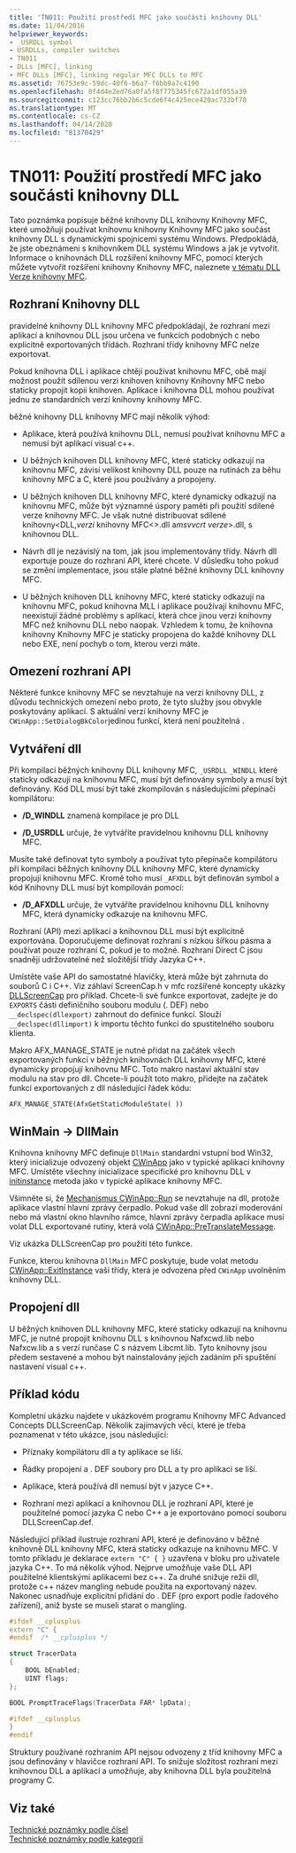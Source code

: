 ```yaml
---
title: 'TN011: Použití prostředí MFC jako součásti knihovny DLL'
ms.date: 11/04/2016
helpviewer_keywords:
- _USRDLL symbol
- USRDLLs, compiler switches
- TN011
- DLLs [MFC], linking
- MFC DLLs [MFC], linking regular MFC DLLs to MFC
ms.assetid: 76753e9c-59dc-40f6-b6a7-f6bb9a7c4190
ms.openlocfilehash: 0f4d4e2ed76a0fa5f8f775345fc672a1df055a39
ms.sourcegitcommit: c123cc76bb2b6c5cde6f4c425ece420ac733bf70
ms.translationtype: MT
ms.contentlocale: cs-CZ
ms.lasthandoff: 04/14/2020
ms.locfileid: "81370429"
---
```

# <a name="tn011-using-mfc-as-part-of-a-dll"></a>TN011: Použití prostředí MFC jako součásti knihovny DLL

Tato poznámka popisuje běžné knihovny DLL knihovny Knihovny MFC, které umožňují používat knihovnu knihovny Knihovny MFC jako součást knihovny DLL s dynamickými spojnicemi systému Windows. Předpokládá, že jste obeznámeni s knihovníkem DLL systému Windows a jak je vytvořit. Informace o knihovnách DLL rozšíření knihovny MFC, pomocí kterých můžete vytvořit rozšíření knihovny Knihovny MFC, naleznete [v tématu DLL Verze knihovny MFC](../mfc/tn033-dll-version-of-mfc.md).

## <a name="dll-interfaces"></a>Rozhraní Knihovny DLL

pravidelné knihovny DLL knihovny MFC předpokládají, že rozhraní mezi aplikací a knihovnou DLL jsou určena ve funkcích podobných c nebo explicitně exportovaných třídách. Rozhraní třídy knihovny MFC nelze exportovat.

Pokud knihovna DLL i aplikace chtějí používat knihovnu MFC, obě mají možnost použít sdílenou verzi knihoven knihovny Knihovny MFC nebo staticky propojit kopii knihoven. Aplikace i knihovna DLL mohou používat jednu ze standardních verzí knihovny knihovny MFC.

běžné knihovny DLL knihovny MFC mají několik výhod:

- Aplikace, která používá knihovnu DLL, nemusí používat knihovnu MFC a nemusí být aplikací visual c++.

- U běžných knihoven DLL knihovny MFC, které staticky odkazují na knihovnu MFC, závisí velikost knihovny DLL pouze na rutinách za běhu knihovny MFC a C, které jsou používány a propojeny.

- U běžných knihoven DLL knihovny MFC, které dynamicky odkazují na knihovnu MFC, může být významné úspory paměti při použití sdílené verze knihovny MFC. Je však nutné distribuovat sdílené knihovny\<DLL,*verzi* knihovny MFC\<>.dll a*msvvcrt verze*>.dll, s knihovnou DLL.

- Návrh dll je nezávislý na tom, jak jsou implementovány třídy. Návrh dll exportuje pouze do rozhraní API, které chcete. V důsledku toho pokud se změní implementace, jsou stále platné běžné knihovny DLL knihovny MFC.

- U běžných knihoven DLL knihovny MFC, které staticky odkazují na knihovnu MFC, pokud knihovna MLL i aplikace používají knihovnu MFC, neexistují žádné problémy s aplikací, která chce jinou verzi knihovny MFC než knihovnu DLL nebo naopak. Vzhledem k tomu, že knihovna knihovny Knihovny MFC je staticky propojena do každé knihovny DLL nebo EXE, není pochyb o tom, kterou verzi máte.

## <a name="api-limitations"></a>Omezení rozhraní API

Některé funkce knihovny MFC se nevztahuje na verzi knihovny DLL, z důvodu technických omezení nebo proto, že tyto služby jsou obvykle poskytovány aplikací. S aktuální verzí knihovny MFC je `CWinApp::SetDialogBkColor`jedinou funkcí, která není použitelná .

## <a name="building-your-dll"></a>Vytváření dll

Při kompilaci běžných knihovny DLL knihovny MFC, `_USRDLL` `_WINDLL` které staticky odkazují na knihovnu MFC, musí být definovány symboly a musí být definovány. Kód DLL musí být také zkompilován s následujícími přepínači kompilátoru:

- **/D_WINDLL** znamená kompilace je pro DLL

- **/D_USRDLL** určuje, že vytváříte pravidelnou knihovnu DLL knihovny MFC.

Musíte také definovat tyto symboly a používat tyto přepínače kompilátoru při kompilaci běžných knihovny DLL knihovny MFC, které dynamicky propojují knihovnu MFC. Kromě toho musí `_AFXDLL` být definován symbol a kód Knihovny DLL musí být kompilován pomocí:

- **/D_AFXDLL** určuje, že vytváříte pravidelnou knihovnu DLL knihovny MFC, která dynamicky odkazuje na knihovnu MFC.

Rozhraní (API) mezi aplikací a knihovnou DLL musí být explicitně exportována. Doporučujeme definovat rozhraní s nízkou šířkou pásma a používat pouze rozhraní C, pokud je to možné. Rozhraní Direct C jsou snadněji udržovatelné než složitější třídy Jazyka C++.

Umístěte vaše API do samostatné hlavičky, která může být zahrnuta do souborů C i C++. Viz záhlaví ScreenCap.h v mfc rozšířené koncepty ukázky [DLLScreenCap](../overview/visual-cpp-samples.md) pro příklad. Chcete-li své funkce exportovat, zadejte je do `EXPORTS` části definičního souboru modulu (. DEF) nebo `__declspec(dllexport)` zahrnout do definice funkcí. Slouží `__declspec(dllimport)` k importu těchto funkcí do spustitelného souboru klienta.

Makro AFX_MANAGE_STATE je nutné přidat na začátek všech exportovaných funkcí v běžných knihovnách DLL knihovny MFC, které dynamicky propojují knihovnu MFC. Toto makro nastaví aktuální stav modulu na stav pro dll. Chcete-li použít toto makro, přidejte na začátek funkcí exportovaných z dll následující řádek kódu:

`AFX_MANAGE_STATE(AfxGetStaticModuleState( ))`

## <a name="winmain---dllmain"></a>WinMain -> DllMain

Knihovna knihovny MFC definuje `DllMain` standardní vstupní bod Win32, který inicializuje odvozený objekt [CWinApp](../mfc/reference/cwinapp-class.md) jako v typické aplikaci knihovny MFC. Umístěte všechny inicializace specifické pro knihovnu DLL v [initinstance](../mfc/reference/cwinapp-class.md#initinstance) metoda jako v typické aplikace knihovny MFC.

Všimněte si, že [Mechanismus CWinApp::Run](../mfc/reference/cwinapp-class.md#run) se nevztahuje na dll, protože aplikace vlastní hlavní zprávy čerpadlo. Pokud vaše dll zobrazí moderování nebo má vlastní okno hlavního rámce, hlavní zprávy čerpadla aplikace musí volat DLL exportované rutiny, která volá [CWinApp::PreTranslateMessage](../mfc/reference/cwinapp-class.md#pretranslatemessage).

Viz ukázka DLLScreenCap pro použití této funkce.

Funkce, kterou knihovna `DllMain` MFC poskytuje, bude volat metodu [CWinApp::ExitInstance](../mfc/reference/cwinapp-class.md#exitinstance) vaší třídy, která je odvozena před `CWinApp` uvolněním knihovny DLL.

## <a name="linking-your-dll"></a>Propojení dll

U běžných knihoven DLL knihovny MFC, které staticky odkazují na knihovnu MFC, je nutné propojit knihovnu DLL s knihovnou Nafxcwd.lib nebo Nafxcw.lib a s verzí runčase C s názvem Libcmt.lib. Tyto knihovny jsou předem sestavené a mohou být nainstalovány jejich zadáním při spuštění nastavení visual c++.

## <a name="sample-code"></a>Příklad kódu

Kompletní ukázku najdete v ukázkovém programu Knihovny MFC Advanced Concepts DLLScreenCap. Několik zajímavých věcí, které je třeba poznamenat v této ukázce, jsou následující:

- Příznaky kompilátoru dll a ty aplikace se liší.

- Řádky propojení a . DEF soubory pro DLL a ty pro aplikaci se liší.

- Aplikace, která používá dll nemusí být v jazyce C++.

- Rozhraní mezi aplikací a knihovnou DLL je rozhraní API, které je použitelné pomocí jazyka C nebo C++ a je exportováno pomocí souboru DLLScreenCap.def.

Následující příklad ilustruje rozhraní API, které je definováno v běžné knihovně DLL knihovny MFC, která staticky odkazuje na knihovnu MFC. V tomto příkladu je deklarace `extern "C" { }` uzavřena v bloku pro uživatele jazyka C++. To má několik výhod. Nejprve umožňuje vaše DLL API použitelné klientskými aplikacemi bez c++. Za druhé snižuje režii dll, protože c++ název mangling nebude použita na exportovaný název. Nakonec usnadňuje explicitní přidání do . DEF (pro export podle řadového zařízení), aniž byste se museli starat o mangling.

```cpp
#ifdef __cplusplus
extern "C" {
#endif  /* __cplusplus */

struct TracerData
{
    BOOL bEnabled;
    UINT flags;
};

BOOL PromptTraceFlags(TracerData FAR* lpData);

#ifdef __cplusplus
}
#endif
```

Struktury používané rozhraním API nejsou odvozeny z tříd knihovny MFC a jsou definovány v hlavičce rozhraní API. To snižuje složitost rozhraní mezi knihovnou DLL a aplikací a umožňuje, aby knihovna DLL byla použitelná programy C.

## <a name="see-also"></a>Viz také

[Technické poznámky podle čísel](../mfc/technical-notes-by-number.md)<br/>
[Technické poznámky podle kategorií](../mfc/technical-notes-by-category.md)
